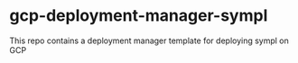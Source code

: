 # gcp-deployment-manager-sympl

This repo contains a deployment manager template for deploying sympl on GCP
